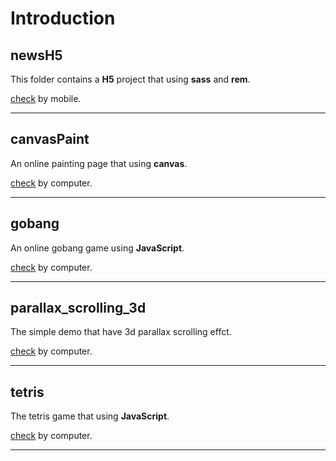 Introduction
===

## newsH5

This folder contains a **H5** project that using **sass** and **rem**.

[check](http://hujienan.github.io/web-demo/newsH5/newsH5.html) by mobile.

---

## canvasPaint

An online painting page that using **canvas**.

[check](http://hujienan.github.io/web-demo/canvasPaint.html) by computer.

---

## gobang

An online gobang game using **JavaScript**.

[check](http://hujienan.github.io/web-demo/gobang.html) by computer.

---

## parallax_scrolling_3d

The simple demo that have 3d parallax scrolling effct.

[check](http://hujienan.github.io/web-demo/parallax_scrolling_3d.html) by computer.

---

## tetris

The tetris game that using **JavaScript**.

[check](http://hujienan.github.io/web-demo/tetris.html) by computer.

---
